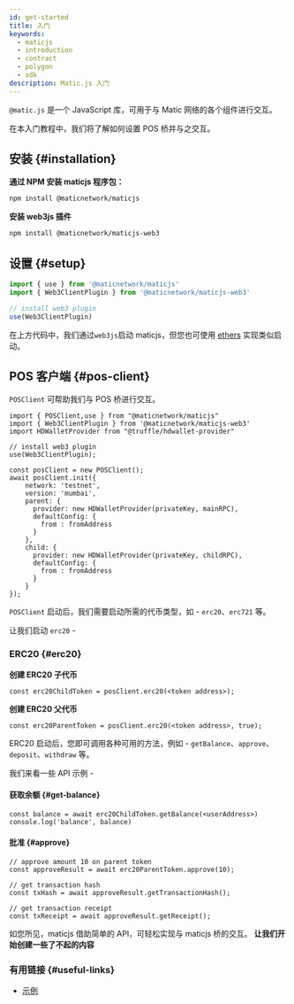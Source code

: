 ```yaml
---
id: get-started
title: 入门
keywords:
  - maticjs
  - introduction
  - contract
  - polygon
  - sdk
description: Matic.js 入门
---
```


`@matic.js` 是一个 JavaScript 库，可用于与 Matic 网络的各个组件进行交互。

在本入门教程中，我们将了解如何设置 POS 桥并与之交互。

## 安装 {#installation}

**通过 NPM 安装 maticjs 程序包：**

```bash
npm install @maticnetwork/maticjs
```

**安装 web3js 插件**

```bash
npm install @maticnetwork/maticjs-web3
```

## 设置 {#setup}

```javascript
import { use } from '@maticnetwork/maticjs'
import { Web3ClientPlugin } from '@maticnetwork/maticjs-web3'

// install web3 plugin
use(Web3ClientPlugin)
```

在上方代码中，我们通过`web3js`启动 maticjs，但您也可使用 [ethers](/docs/develop/ethereum-polygon/matic-js/setup/ethers) 实现类似启动。

## POS 客户端 {#pos-client}

`POSClient` 可帮助我们与 POS 桥进行交互。

```
import { POSClient,use } from "@maticnetwork/maticjs"
import { Web3ClientPlugin } from '@maticnetwork/maticjs-web3'
import HDWalletProvider from "@truffle/hdwallet-provider"

// install web3 plugin
use(Web3ClientPlugin);

const posClient = new POSClient();
await posClient.init({
    network: 'testnet',
    version: 'mumbai',
    parent: {
      provider: new HDWalletProvider(privateKey, mainRPC),
      defaultConfig: {
        from : fromAddress
      }
    },
    child: {
      provider: new HDWalletProvider(privateKey, childRPC),
      defaultConfig: {
        from : fromAddress
      }
    }
});

```

`POSClient` 启动后，我们需要启动所需的代币类型，如 - `erc20`、`erc721` 等。

让我们启动 `erc20` -

### ERC20 {#erc20}

**创建 ERC20 子代币**

```
const erc20ChildToken = posClient.erc20(<token address>);
```

**创建 ERC20 父代币**

```
const erc20ParentToken = posClient.erc20(<token address>, true);

```

ERC20 启动后，您即可调用各种可用的方法，例如 - `getBalance`、`approve`、`deposit`、`withdraw` 等。

我们来看一些 API 示例 -

#### 获取余额 {#get-balance}

```
const balance = await erc20ChildToken.getBalance(<userAddress>)
console.log('balance', balance)
```

#### 批准 {#approve}

```
// approve amount 10 on parent token
const approveResult = await erc20ParentToken.approve(10);

// get transaction hash
const txHash = await approveResult.getTransactionHash();

// get transaction receipt
const txReceipt = await approveResult.getReceipt();
```


如您所见，maticjs 借助简单的 API，可轻松实现与 maticjs 桥的交互。 **让我们开始创建一些了不起的内容**

### 有用链接 {#useful-links}

- [示例](https://github.com/maticnetwork/matic.js/tree/master/examples)
